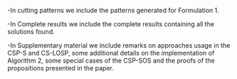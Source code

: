 

-In cutting patterns we include the patterns generated for Formulation 1.

-In Complete results we include  the complete results containing all the solutions found.

-In Supplementary material we include remarks on approaches usage in the CSP-S and CS-LOSP, some additional details on the implementation of Algorithm 2, 
some special cases of the CSP-SOS and the proofs of the propositions presented in the paper.

